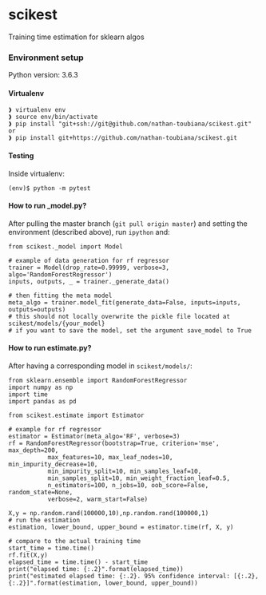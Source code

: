 # scikest
Training time estimation for sklearn algos
### Environment setup
Python version: 3.6.3
#### Virtualenv
```
❱ virtualenv env
❱ source env/bin/activate
❱ pip install "git+ssh://git@github.com/nathan-toubiana/scikest.git"
or
❱ pip install git+https://github.com/nathan-toubiana/scikest.git
```

#### Testing
Inside virtualenv:
```
(env)$ python -m pytest
```
#### How to run _model.py?

After pulling the master branch (`git pull origin master`) and setting the environment (described above),
run `ipython` and:

```
from scikest._model import Model

# example of data generation for rf regressor
trainer = Model(drop_rate=0.99999, verbose=3, algo='RandomForestRegressor')
inputs, outputs, _ = trainer._generate_data()

# then fitting the meta model
meta_algo = trainer.model_fit(generate_data=False, inputs=inputs, outputs=outputs)
# this should not locally overwrite the pickle file located at scikest/models/{your_model}
# if you want to save the model, set the argument save_model to True
```
#### How to run estimate.py?

After having a corresponding model in `scikest/models/`:

```
from sklearn.ensemble import RandomForestRegressor
import numpy as np
import time
import pandas as pd

from scikest.estimate import Estimator

# example for rf regressor
estimator = Estimator(meta_algo='RF', verbose=3)
rf = RandomForestRegressor(bootstrap=True, criterion='mse', max_depth=200,
           max_features=10, max_leaf_nodes=10, min_impurity_decrease=10,
           min_impurity_split=10, min_samples_leaf=10,
           min_samples_split=10, min_weight_fraction_leaf=0.5,
           n_estimators=100, n_jobs=10, oob_score=False, random_state=None,
           verbose=2, warm_start=False)

X,y = np.random.rand(100000,10),np.random.rand(100000,1)
# run the estimation
estimation, lower_bound, upper_bound = estimator.time(rf, X, y)

# compare to the actual training time
start_time = time.time()
rf.fit(X,y)
elapsed_time = time.time() - start_time
print("elapsed time: {:.2}".format(elapsed_time))
print("estimated elapsed time: {:.2}. 95% confidence interval: [{:.2},{:.2}]".format(estimation, lower_bound, upper_bound))
```
